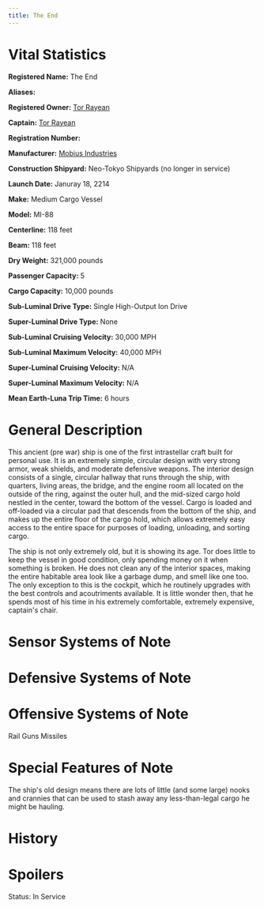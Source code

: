 ```yaml
---
title: The End
---
```


# Vital Statistics

**Registered Name:** The End

**Aliases:**

**Registered Owner:** [Tor Rayean](../../people-future/tor_rayean)

**Captain:** [Tor Rayean](../../people-future/tor_rayean)

**Registration Number:**

**Manufacturer:** [Mobius Industries](../../corporations/mobius_industries)

**Construction Shipyard:** Neo-Tokyo Shipyards (no longer in service)

**Launch Date:** Januray 18, 2214

**Make:** Medium Cargo Vessel

**Model:** MI-88

**Centerline:** 118 feet

**Beam:** 118 feet

**Dry Weight:** 321,000 pounds

**Passenger Capacity:** 5

**Cargo Capacity:** 10,000 pounds

**Sub-Luminal Drive Type:** Single High-Output Ion Drive

**Super-Luminal Drive Type:** None

**Sub-Luminal Cruising Velocity:** 30,000 MPH

**Sub-Luminal Maximum Velocity:** 40,000 MPH

**Super-Luminal Cruising Velocity:** N/A

**Super-Luminal Maximum Velocity:** N/A

**Mean Earth-Luna Trip Time:** 6 hours

# General Description

This ancient (pre war) ship is one of the first intrastellar craft built for
personal use. It is an extremely simple, circular design with very strong armor,
weak shields, and moderate defensive weapons. The interior design consists of a
single, circular hallway that runs through the ship, with quarters, living
areas, the bridge, and the engine room all located on the outside of the ring,
against the outer hull, and the mid-sized cargo hold nestled in the center,
toward the bottom of the vessel. Cargo is loaded and off-loaded via a circular
pad that descends from the bottom of the ship, and makes up the entire floor of
the cargo hold, which allows extremely easy access to the entire space for
purposes of loading, unloading, and sorting cargo.

The ship is not only extremely old, but it is showing its age. Tor does little
to keep the vessel in good condition, only spending money on it when something
is broken. He does not clean any of the interior spaces, making the entire
habitable area look like a garbage dump, and smell like one too. The only
exception to this is the cockpit, which he routinely upgrades with the best
controls and acoutriments available. It is little wonder then, that he spends
most of his time in his extremely comfortable, extremely expensive, captain's
chair.

# Sensor Systems of Note

# Defensive Systems of Note

# Offensive Systems of Note

Rail Guns Missiles

# Special Features of Note

The ship's old design means there are lots of little (and some large) nooks and
crannies that can be used to stash away any less-than-legal cargo he might be
hauling.

# History

# Spoilers

Status: In Service
